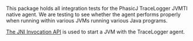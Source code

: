 This package holds all integration tests for the PhasicJ TraceLogger JVMTI
native agent. We are testing to see whether the agent performs properly when
running within various JVMs running various Java programs.

[The JNI Invocation API](https://docs.oracle.com/en/java/javase/11/docs/specs/jni/invocation.html)
is used to start a JVM with the TraceLogger agent.
